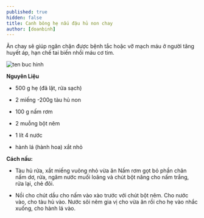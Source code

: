 ```yaml
---
published: true
hidden: false
title: Canh bông hẹ nấu đậu hủ non chay
author: [doanbinh]  
---
```

Ăn chay sẽ giúp ngăn chặn được bệnh tắc hoặc vỡ mạch máu ở người tăng huyết áp, hạn chế tai biến nhồi máu cơ tim.

![ten buc hinh](https://img-global.cpcdn.com/005_steps/50f744b0f219722c/480x360cq70/canh-bong-h%E1%BA%B9-n%E1%BA%A5u-n%E1%BA%A5m-d%E1%BA%ADu-h%E1%BB%A7-non-chay-recipe-step-3-photo.jpg "ten buc hinh")


**Nguyên Liệu**

+ 500 g hẹ (đã lặt, rửa sạch)

+ 2 miếng -200g tàu hủ non

+ 100 g nấm rơm

+ 2 muỗng bột nêm

+ 1 lít 4 nước

+ hành lá (hành hoa) xắt nhỏ

**Cách nấu:**

+ Tàu hủ rửa, xắt miếng vuông nhỏ vừa ăn Nấm rơm gọt bỏ phần chân nấm dơ, rửa, ngâm nước muối loãng và chút bột năng cho nấm trắng, rửa lại, chẻ đôi.

+ Nồi cho chút dầu cho nấm vào xào trước với chút bột nêm. Cho nước vào, cho tàu hủ vào. Nước sôi nêm gia vị cho vừa ăn rồi cho hẹ vào nhắc xuống, cho hành lá vào.
